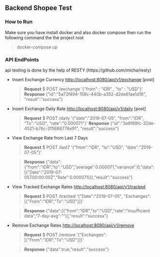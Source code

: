 <h2> Backend Shopee Test

<h3> How to Run </h3>
Make sure you have install docker and also docker compose then run the following command the the project root

> docker-compose up

<h3> API EndPoints </h3>
api testing is done by the help of RESTY (https://github.com/micha/resty)

 - Insert Exchange Currency [http://localhost:8080/api/v1/exchange](http://localhost:8080/api/v1/exchange) [post]
	 
	 

	> **Request** 
$ POST /exchange '{"from" : "IDR" , "to" : "USD"}'  
	>**Response**
	>{"id":"5a72f494-159c-440b-a352-d2de61ae1d18", "result":"success"}

- Insert Exchange Daily Rate [http://localhost:8080/api/v1/daily](http://localhost:8080/api/v1/daily) [post]

	> **Request**
$	POST /daily '{"date":"2019-07-05", "from":"IDR", "To":"USD", "rate":"0.000071"}'
	> **Response**
	>{"id":"3e9f89fc-32de-4521-b76c-2f5686776e91", "result":"success"}
- View Exchange Rate from Last 7 Days
	>**Request**
	>$ POST /last7 '{"from":"IDR", "to":"USD", "date":"2019-07-05"}'
	
	>**Response**
	>{"data":{"from":"IDR","to":"USD","average":0.000071,"variance":0,"data":[{"Date":"2019-07-05T00:00:00Z","Rate":0.000071}]},"result":"success"}
	
- View Tracked Exchange Rates [http://localhost:8080/api/v1/tracked](http://localhost:8080/api/v1/tracked)
	> **Request**
	> $ POST /tracked '{"Date":"2019-07-05", "Exchanges":[{"From":"IDR","To":"USD"}]}'
	
	> **Response**
	> {"data":[{"from":"IDR","to":"USD","rate":"insufficient data","7-day-avg":""}],"result":"success"}

- Remove Exchange Rates [http://localhost:8080/api/v1/remove](http://localhost:8080/api/v1/remove)
	> **Request**
	> $ POST /remove '{"Exchanges":[{"From":"IDR","To":"USD"}]}'
	
	> **Response**
	>  {"data":true,"result":"success"}
	
